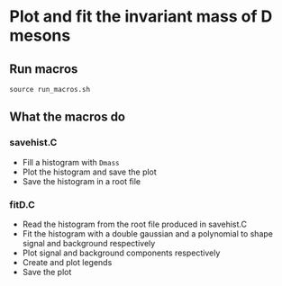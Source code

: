 # Plot and fit the invariant mass of D mesons

## Run macros
```
source run_macros.sh
```

## What the macros do

### savehist.C
* Fill a histogram with `Dmass` 
* Plot the histogram and save the plot
* Save the histogram in a root file

### fitD.C
* Read the histogram from the root file produced in savehist.C
* Fit the histogram with a double gaussian and a polynomial to shape signal and background respectively
* Plot signal and background components respectively
* Create and plot legends
* Save the plot
